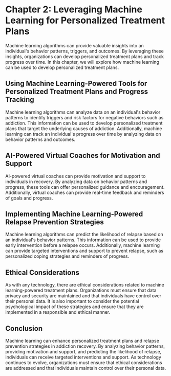 Chapter 2: Leveraging Machine Learning for Personalized Treatment Plans
=======================================================================

Machine learning algorithms can provide valuable insights into an individual's behavior patterns, triggers, and outcomes. By leveraging these insights, organizations can develop personalized treatment plans and track progress over time. In this chapter, we will explore how machine learning can be used to develop personalized treatment plans.

Using Machine Learning-Powered Tools for Personalized Treatment Plans and Progress Tracking
-------------------------------------------------------------------------------------------

Machine learning algorithms can analyze data on an individual's behavior patterns to identify triggers and risk factors for negative behaviors such as addiction. This information can be used to develop personalized treatment plans that target the underlying causes of addiction. Additionally, machine learning can track an individual's progress over time by analyzing data on behavior patterns and outcomes.

AI-Powered Virtual Coaches for Motivation and Support
-----------------------------------------------------

AI-powered virtual coaches can provide motivation and support to individuals in recovery. By analyzing data on behavior patterns and progress, these tools can offer personalized guidance and encouragement. Additionally, virtual coaches can provide real-time feedback and reminders of goals and progress.

Implementing Machine Learning-Powered Relapse Prevention Strategies
-------------------------------------------------------------------

Machine learning algorithms can predict the likelihood of relapse based on an individual's behavior patterns. This information can be used to provide early intervention before a relapse occurs. Additionally, machine learning can provide targeted interventions and support to prevent relapse, such as personalized coping strategies and reminders of progress.

Ethical Considerations
----------------------

As with any technology, there are ethical considerations related to machine learning-powered treatment plans. Organizations must ensure that data privacy and security are maintained and that individuals have control over their personal data. It is also important to consider the potential psychological impact of these strategies and ensure that they are implemented in a responsible and ethical manner.

Conclusion
----------

Machine learning can enhance personalized treatment plans and relapse prevention strategies in addiction recovery. By analyzing behavior patterns, providing motivation and support, and predicting the likelihood of relapse, individuals can receive targeted interventions and support. As technology continues to evolve, organizations must ensure that ethical considerations are addressed and that individuals maintain control over their personal data.


